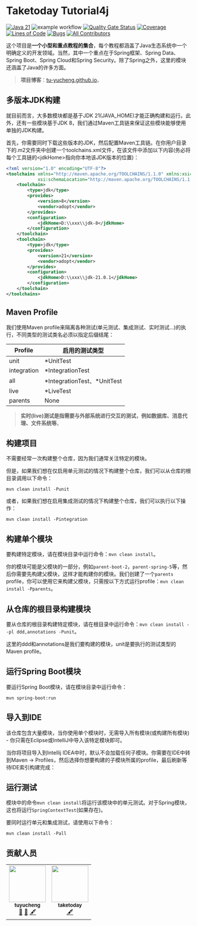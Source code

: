 Taketoday Tutorial4j
==============

[![Java 21](https://img.shields.io/badge/java-21-green)](https://img.shields.io/badge/java-17-blue)
![example workflow](https://github.com/tu-yucheng/taketoday-tutorial4j/actions/workflows/maven-ci.yml/badge.svg)
[![Quality Gate Status](https://sonarcloud.io/api/project_badges/measure?project=tu-yucheng_taketoday-tutorial4j&metric=alert_status)](https://sonarcloud.io/summary/new_code?id=tu-yucheng_taketoday-tutorial4j)
[![Coverage](https://sonarcloud.io/api/project_badges/measure?project=tu-yucheng_taketoday-tutorial4j&metric=coverage)](https://sonarcloud.io/dashboard?id=tu-yucheng_taketoday-tutorial4j)
[![Lines of Code](https://sonarcloud.io/api/project_badges/measure?project=tu-yucheng_taketoday-tutorial4j&metric=ncloc)](https://sonarcloud.io/project/overview?id=tu-yucheng_taketoday-tutorial4j)
[![Bugs](https://sonarcloud.io/api/project_badges/measure?project=tu-yucheng_taketoday-tutorial4j&metric=bugs)](https://sonarcloud.io/summary/new_code?id=tu-yucheng_taketoday-tutorial4j)
[![All Contributors](https://img.shields.io/badge/all_contributors-2-orange.svg?style=flat-square)](#contributors)

这个项目是**一个小型和重点教程的集合**，每个教程都涵盖了Java生态系统中一个明确定义的开发领域。当然，其中一个重点在于Spring框架、Spring Data、Spring Boot、Spring Cloud和Spring Security。除了Spring之外，这里的模块还涵盖了Java的许多方面。

> **项目博客**：[tu-yucheng.github.io](https://tu-yucheng.github.io/)。

## 多版本JDK构建

就目前而言，大多数模块都是基于JDK 21(JAVA_HOME)才能正确构建和运行。此外，还有一些模块基于JDK 8，我们通过Maven工具链来保证这些模块能够使用单独的JDK构建。

首先，你需要同时下载这些版本的JDK，然后配置Maven工具链。在你用户目录下的.m2文件夹中创建一个toolchains.xml文件，在该文件中添加以下内容(务必将每个工具链的<jdkHome\>指向你本地该JDK版本的位置)：

```xml
<?xml version="1.0" encoding="UTF-8"?>
<toolchains xmlns="http://maven.apache.org/TOOLCHAINS/1.1.0" xmlns:xsi="http://www.w3.org/2001/XMLSchema-instance"
            xsi:schemaLocation="http://maven.apache.org/TOOLCHAINS/1.1.0 http://maven.apache.org/xsd/toolchains-1.1.0.xsd">
    <toolchain>
        <type>jdk</type>
        <provides>
            <version>8</version>
            <vendor>adopt</vendor>
        </provides>
        <configuration>
            <jdkHome>D:\\xxx\\jdk-8</jdkHome>
        </configuration>
    </toolchain>
    <toolchain>
        <type>jdk</type>
        <provides>
            <version>21</version>
            <vendor>adopt</vendor>
        </provides>
        <configuration>
            <jdkHome>D:\\xxx\\jdk-21.0.1</jdkHome>
        </configuration>
    </toolchain>
</toolchains>
```

## Maven Profile

我们使用Maven profile来隔离各种测试(单元测试、集成测试、实时测试...)的执行，不同类型的测试类名必须以指定后缀结尾：

| Profile     | 启用的测试类型                     |
|-------------|-----------------------------|
| unit        | *UnitTest                   |
| integration | *IntegrationTest            |
| all         | *IntegrationTest、\*UnitTest |
| live        | *LiveTest                   |
| parents     |         None                    |

> **实时(live)测试是指需要与外部系统进行交互的测试，例如数据库、消息代理、文件系统等**。

## 构建项目

不需要经常一次构建整个仓库，因为我们通常关注特定的模块。

但是，如果我们想在仅启用单元测试的情况下构建整个仓库，我们可以从仓库的根目录调用以下命令：

`mvn clean install -Punit`

或者，如果我们想在启用集成测试的情况下构建整个仓库，我们可以执行以下操作：

`mvn clean install -Pintegration`

## 构建单个模块

要构建特定模块，请在模块目录中运行命令：`mvn clean install`。

你的模块可能是父模块的一部分，例如`parent-boot-2`，`parent-spring-5`等，然后你需要先构建父模块，这样才能构建你的模块。我们创建了一个`parents` profile，你可以使用它来构建父模块，只需按以下方式运行profile：`mvn clean install -Pparents`。

## 从仓库的根目录构建模块

要从仓库的根目录构建特定模块，请在根目录中运行命令：`mvn clean install --pl ddd,annotations -Punit`。

这里的ddd和annotations是我们要构建的模块，unit是要执行的测试类型的Maven profile。

## 运行Spring Boot模块

要运行Spring Boot模块，请在模块目录中运行命令：

`mvn spring-boot:run`

## 导入到IDE

该仓库包含大量模块，当你使用单个模块时，无需导入所有模块(或构建所有模块) - 你只需在Eclipse或IntelliJ中导入该特定模块即可。

当你将项目导入到Intellij IDEA中时，默认不会加载任何子模块。你需要在IDE中转到Maven -> Profiles，然后选择你想要构建的子模块所属的profile，最后刷新等待IDE索引构建完成：

## 运行测试

模块中的命令`mvn clean install`将运行该模块中的单元测试。对于Spring模块，这也将运行`SpringContextTest`(如果存在)。

要同时运行单元和集成测试，请使用以下命令：

`mvn clean install -Pall`

## 贡献人员

<!-- ALL-CONTRIBUTORS-LIST:START - Do not remove or modify this section -->
<!-- prettier-ignore-start -->
<!-- markdownlint-disable -->
<table>
  <tr>
    <td align="center"><a href="https://github.com/tu-yucheng"><img src="https://avatars.githubusercontent.com/u/88582540?v=4s=100" width="100px;" alt=""/><br /><sub><b>tuyucheng</b></sub></a><br /><a href="#projectManagement-tuyucheng" title="Project Management">📆</a> <a href="#maintenance-tuyucheng" title="Maintenance">🚧</a> <a href="#content-tuyucheng" title="Content">🖋</a></td>
    <td align="center"><a href="https://github.com/take-today"><img src="https://avatars.githubusercontent.com/u/116951809?v=4s=100" width="100px;" alt=""/><br /><sub><b>taketoday</b></sub></a><br /><a href="#content-taketoday" title="Content">🖋</a></td>
  </tr>
</table>